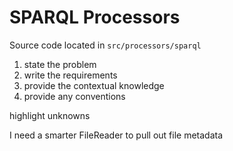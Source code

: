 # SPARQL Processors

Source code located in `src/processors/sparql`

1. state the problem
2. write the requirements
3. provide the contextual knowledge
4. provide any conventions

highlight unknowns

I need a smarter FileReader to pull out file metadata
